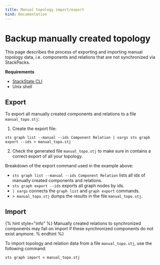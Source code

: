 ```yaml
---
title: Manual topology import/export
kind: Documentation
---
```


# Backup manually created topology

This page describes the process of exporting and importing manual topology data, i.e. components and relations that are not synchronized via StackPacks.

**Requirements**

* [StackState CLI](../cli.md)
* Unix shell

## Export

To export all manually created components and relations to a file `manual_topo.stj`:

1. Create the export file:
```text
sts graph list --manual --ids Component Relation | xargs sts graph export --ids > manual_topo.stj
```
2. Check the generated file `manual_topo.stj` to make sure in contains a correct export of all your topology.

Breakdown of the export command used in the example above:

* `sts graph list --manual --ids Component Relation` lists all ids of manually created components and relations.
* `sts graph export --ids` exports all graph nodes by ids.
* `| xargs` connects the `graph list` and `graph export` commands.
* `> manual_topo.stj` dumps the results in the file `manual_topo.stj`.

## Import

{% hint style="info" %}
Manually created relations to synchronized components may fail on import if these synchronized components do not exist anymore.
% endhint %}

To import topology and relation data from a file `manual_topo.stj`, use the following command:

```text
sts graph import < manual_topo.stj
```
